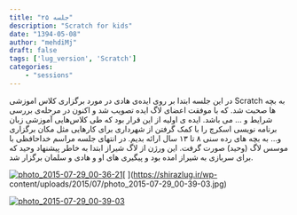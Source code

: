```yaml
---
title: "جلسه ۲۵"
description: "Scratch for kids"
date: "1394-05-08"
author: "mehdiMj"
draft: false
tags: ['lug_version', 'Scratch']
categories:
    - "sessions"
---
```

در این جلسه ابتدا بر روی اید‌ه‌ی هادی در مورد برگزاری کلاس اموزشی Scratch به بچه ها صحبت شد. که با موفقت اعضای لاگ ایده تصویب شد و اکنون در مرحله‌ی بررسی شرایط و ... می باشد. ایده ی اولیه از این قرار بود که طی کلاس‌هایی آموزشی زبان برنامه نویسی اسکرچ را با کمک گرفتن از شهرداری برای کارهایی مثل مکان برگزاری و… به بچه های رده سنی ۸ تا ۱۳ سال ارائه بدیم.
در انتهای جلسه مراسم خداحافظی با موسس لاگ (وحید) صورت گرفت. این ورژن از لاگ شیراز ابتدا به خاطر پیشنهاد وحید که برای سربازی به شیراز امده بود و پیگیری های او و هادی و سلمان برگزار شد.

[![photo_2015-07-29_00-36-21](../../img/84fbe778-fdbb-11e6-86dd-a088b4d860141488289251.3192286.jpg)](img/84fbe778-fdbb-11e6-86dd-a088b4d860141488289251.3192286.jpg)[
](https://shirazlug.ir/wp-
content/uploads/2015/07/photo_2015-07-29_00-39-03.jpg)

[![photo_2015-07-29_00-39-03](../../img/84fbeafc-fdbb-11e6-86dd-a088b4d860141488289251.3192973.jpg)](img/84fbeafc-fdbb-11e6-86dd-a088b4d860141488289251.3192973.jpg)
